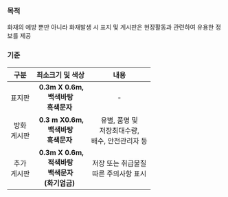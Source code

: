 ### 목적
화재의 예방 뿐만 아니라 화재발생 시 표지 및 게시판은 현장활동과 관련하여 유용한 정보를 제공

### 기준
| 구분 | 최소크기 및 색상 | 내용 |
|:-------:|:--------------------------:|:---------------------------:|
| 표지판 | &nbsp;**0.3m X 0.6m,<br> 백색바탕<br> 흑색문자**&nbsp; | - |
| 방화<br>게시판   | &nbsp;**0.3 m X0.6m,<br> 백색바탕<br> 흑색문자**&nbsp; | 유별, 품명 및<br> 저장최대수량,<br> 배수, 안전관리자 등 |
| 추가<Br>게시판 | &nbsp;**0.3m X 0.6m,<br>적색바탕<br> 백색문자<br>(화기엄금)**&nbsp; | 저장 또는 취급물질<Br> 따른 주의사항 표시 |
